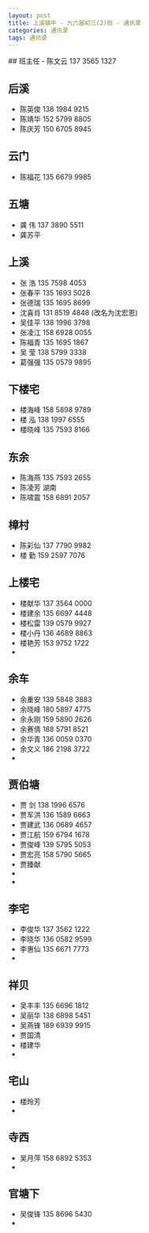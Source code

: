 ```yaml
---
layout: post
title: 上溪镇中 - 九六届初三(2)班 - 通讯录
categories: 通讯录
tags: 通讯录
---
```

<div id="txl">
## 班主任
- 陈文云 137 3565 1327

## 后溪
- 陈英俊 138 1984 9215
- 陈靖华 152 5799 8805
- 陈庆芳 150 6705 8945

## 云门
- 陈福花 135 6679 9985

## 五塘
- 龚  伟 137 3890 5511
- 龚苏平

## 上溪
- 张  浩 135 7598 4053
- 张春平 135 1693 5028
- 张德瑞 135 1695 8699
- 沈喜肖 131 8519 4848 (改名为沈宏恩)
- 吴佳平 138 1996 3798
- 张凌江 158 6928 0055
- 陈福青 135 1695 1867
- 吴  莹 138 5799 3338
- 葛强强 135 0579 9895

## 下楼宅
- 楼海峰 158 5898 9789
- 楼  泓 138 1997 6555
- 楼晓峰 135 7593 8166

## 东余
- 陈海燕 135 7593 2655
- 陈凌芳 					湖南
- 陈啸震 158 6891 2057

## 樟村
- 陈彩仙 137 7790 9982
- 楼  勤 159 2597 7076

## 上楼宅
- 楼献华 137 3564 0000
- 楼建余 135 6697 4448
- 楼松雷 139 0579 9927
- 楼小丹 136 4689 8863
- 楼艳芳 153 9752 1722
- 
## 余车
- 余重安 139 5848 3883
- 余晓峰 180 5897 4775
- 余永刚 159 5890 2626
- 余赛倩 188 5791 8521
- 余华青 136 0059 0370
- 余文义 186 2198 3722
- 
## 贾伯塘
- 贾  剑 138 1996 6576
- 贾军洪 136 1589 6663
- 贾建武 136 0689 4657
- 贾江航 159 6794 1678
- 贾俊峰 139 5795 5053
- 贾宏亮 158 5790 5665
- 贾臻献
- 
- 
## 李宅
- 李俊华 137 3562 1222
- 李晓华 136 0582 9599
- 李惠仙 135 6671 7773
- 
## 祥贝
- 吴丰丰 135 6696 1812
- 吴丽华 138 6898 5451
- 吴燕锋 189 6939 9915
- 贾国清
- 楼建华
- 
## 宅山
- 楼玲芳
- 
## 寺西
- 吴月萍 158 6892 5353
- 
## 官塘下
- 吴俊锋 135 8696 5430
- 
</div>